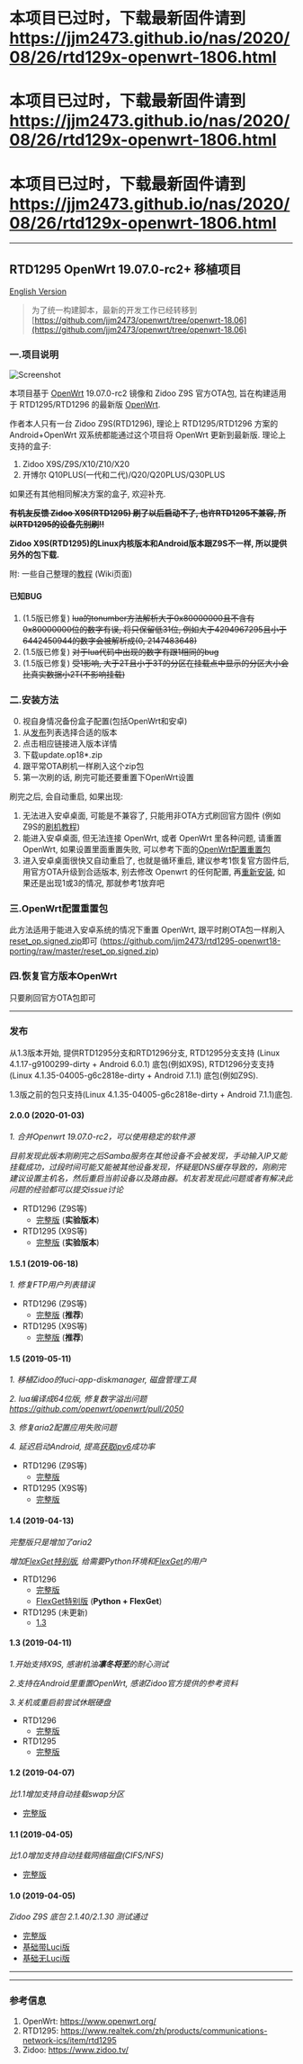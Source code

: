 # 本项目已过时，下载最新固件请到 https://jjm2473.github.io/nas/2020/08/26/rtd129x-openwrt-1806.html
# 本项目已过时，下载最新固件请到 https://jjm2473.github.io/nas/2020/08/26/rtd129x-openwrt-1806.html
# 本项目已过时，下载最新固件请到 https://jjm2473.github.io/nas/2020/08/26/rtd129x-openwrt-1806.html

----------

## RTD1295 OpenWrt 19.07.0-rc2+ 移植项目
[English Version](/README_EN.MD)

> 为了统一构建脚本，最新的开发工作已经转移到 [https://github.com/jjm2473/openwrt/tree/openwrt-18.06](https://github.com/jjm2473/openwrt/tree/openwrt-18.06)

### 一.项目说明
![Screenshot](screenshot.jpg?raw=true)

本项目基于 [OpenWrt](https://www.openwrt.org/) 19.07.0-rc2 镜像和 Zidoo Z9S 官方OTA包, 旨在构建适用于 RTD1295/RTD1296 的最新版 [OpenWrt](https://www.openwrt.org/).

作者本人只有一台 Zidoo Z9S(RTD1296), 理论上 RTD1295/RTD1296 方案的 Android+OpenWrt 双系统都能通过这个项目将 OpenWrt 更新到最新版.
理论上支持的盒子: 
1. Zidoo X9S/Z9S/X10/Z10/X20 
2. 开博尔 Q10PLUS(一代和二代)/Q20/Q20PLUS/Q30PLUS 

如果还有其他相同解决方案的盒子, 欢迎补充.

**~~有机友反馈 Zidoo X9S(RTD1295) 刷了以后启动不了, 也许RTD1295不兼容, 所以RTD1295的设备先别刷!!~~**

**Zidoo X9S(RTD1295)的Linux内核版本和Android版本跟Z9S不一样, 所以提供另外的包下载.**

附: 一些自己整理的[教程](https://github.com/jjm2473/rtd1295-openwrt18-porting/wiki) (Wiki页面)

#### 已知BUG
1. (1.5版已修复) ~~lua的tonumber方法解析大于0x80000000且不含有0x80000000位的数字有误, 将只保留低31位, 例如大于4294967295且小于6442450944的数字会被解析成(0, 2147483648)~~
2. (1.5版已修复) ~~对于lua代码中出现的数字有跟1相同的bug~~
3. (1.5版已修复) ~~受1影响, 大于2T且小于3T的分区在挂载点中显示的分区大小会比真实数据小2T(不影响挂载)~~

### 二.安装方法
0. 视自身情况备份盒子配置(包括OpenWrt和安卓)
1. 从[发布](#发布)列表选择合适的版本
2. 点击相应链接进入版本详情
3. 下载update.op18*.zip
4. 跟平常OTA刷机一样刷入这个zip包
5. 第一次刷的话, 刷完可能还要重置下OpenWrt设置

刷完之后, 会自动重启, 如果出现:
1. 无法进入安卓桌面, 可能是不兼容了, 只能用非OTA方式刷回官方固件 (例如Z9S的[刷机教程](https://www.zidoo.tv/Support/support_guide/guide_target/jYabok9%2Ba0beq7k9e%5Bld%5D3ulg%3D%3D.html))
2. 能进入安卓桌面, 但无法连接 OpenWrt, 或者 OpenWrt 里各种问题, 请重置 OpenWrt, 如果设置里面重置失败, 可以参考下面的[OpenWrt配置重置包](#三openWrt配置重置包)
3. 进入安卓桌面很快又自动重启了, 也就是循环重启, 建议参考1恢复官方固件后, 用官方OTA升级到合适版本, 别去修改 Openwrt 的任何配置, 再[重新安装](#二安装方法), 如果还是出现1或3的情况, 那就参考1放弃吧

### 三.OpenWrt配置重置包
此方法适用于能进入安卓系统的情况下重置 OpenWrt, 跟平时刷OTA包一样刷入[reset_op.signed.zip](https://github.com/jjm2473/rtd1295-openwrt18-porting/raw/master/reset_op.signed.zip)即可  (https://github.com/jjm2473/rtd1295-openwrt18-porting/raw/master/reset_op.signed.zip)

### 四.恢复官方版本OpenWrt
只要刷回官方OTA包即可
 
--------------------------
 
### 发布
从1.3版本开始, 提供RTD1295分支和RTD1296分支, RTD1295分支支持 (Linux 4.1.17-g9100299-dirty + Android 6.0.1) 底包(例如X9S), RTD1296分支支持 (Linux 4.1.35-04005-g6c2818e-dirty + Android 7.1.1) 底包(例如Z9S).

1.3版之前的包只支持(Linux 4.1.35-04005-g6c2818e-dirty + Android 7.1.1)底包.

#### 2.0.0 (2020-01-03)
*1. 合并Openwrt 19.07.0-rc2，可以使用稳定的软件源*

*目前发现此版本刚刷完之后Samba服务在其他设备不会被发现，手动输入IP又能挂载成功，过段时间可能又能被其他设备发现，怀疑是DNS缓存导致的，刚刷完建议设置主机名，然后重启当前设备以及路由器。机友若发现此问题或者有解决此问题的经验都可以提交issue讨论*

* RTD1296 (Z9S等)
    * [完整版](https://github.com/jjm2473/rtd1295-openwrt18-porting/releases/tag/z9s_2.0.0_full) (**实验版本**)
* RTD1295 (X9S等)
    * [完整版](https://github.com/jjm2473/rtd1295-openwrt18-porting/releases/tag/x9s_2.0.0_full) (**实验版本**)

#### 1.5.1 (2019-06-18)
*1. 修复FTP用户列表错误*

* RTD1296 (Z9S等)
    * [完整版](https://github.com/jjm2473/rtd1295-openwrt18-porting/releases/tag/1.5.1_full) (**推荐**)
* RTD1295 (X9S等)
    * [完整版](https://github.com/jjm2473/rtd1295-openwrt18-porting/releases/tag/x9s_1.5.1_full) (**推荐**)

#### 1.5 (2019-05-11)
*1. 移植Zidoo的luci-app-diskmanager, 磁盘管理工具*

*2. lua编译成64位版, 修复数字溢出问题 https://github.com/openwrt/openwrt/pull/2050*

*3. 修复aria2配置应用失败问题*

*4. 延迟启动Android, 提高[获取ipv6](https://github.com/jjm2473/rtd1295-openwrt18-porting/wiki/IPv6%E9%85%8D%E7%BD%AE)成功率*

* RTD1296 (Z9S等)
    * [完整版](https://github.com/jjm2473/rtd1295-openwrt18-porting/releases/tag/1.5_full)
* RTD1295 (X9S等)
    * [完整版](https://github.com/jjm2473/rtd1295-openwrt18-porting/releases/tag/x9s_1.5_full)

#### 1.4 (2019-04-13)
*完整版只是增加了aria2*

*增加[FlexGet特别版](https://github.com/jjm2473/rtd1295-openwrt18-porting/releases/tag/1.4_flexget), 给需要Python环境和[FlexGet](https://flexget.com/)的用户*

* RTD1296
    * [完整版](https://github.com/jjm2473/rtd1295-openwrt18-porting/releases/tag/1.4_full)
    * [FlexGet特别版](https://github.com/jjm2473/rtd1295-openwrt18-porting/releases/tag/1.4_flexget) (**Python + FlexGet**)
* RTD1295 (未更新)
    * [1.3](#13-2019-04-11)

#### 1.3 (2019-04-11)
*1.开始支持X9S, 感谢机油**凛冬将至**的耐心测试*

*2.支持在Android里重置OpenWrt, 感谢Zidoo官方提供的参考资料*

*3.关机或重启前尝试休眠硬盘*

* RTD1296
    * [完整版](https://github.com/jjm2473/rtd1295-openwrt18-porting/releases/tag/1.3_full)
* RTD1295
    * [完整版](https://github.com/jjm2473/rtd1295-openwrt18-porting/releases/tag/x9s_1.3_full)

#### 1.2 (2019-04-07)
*比1.1增加支持自动挂载swap分区*
* [完整版](https://github.com/jjm2473/rtd1295-openwrt18-porting/releases/tag/1.2_full)

#### 1.1 (2019-04-05)
*比1.0增加支持自动挂载网络磁盘(CIFS/NFS)*
* [完整版](https://github.com/jjm2473/rtd1295-openwrt18-porting/releases/tag/1.1_full)

#### 1.0 (2019-04-05)
*Zidoo Z9S 底包 2.1.40/2.1.30 测试通过*
* [完整版](https://github.com/jjm2473/rtd1295-openwrt18-porting/releases/tag/1.0_full)
* [基础带Luci版](https://github.com/jjm2473/rtd1295-openwrt18-porting/releases/tag/1.0_luci)
* [基础无Luci版](https://github.com/jjm2473/rtd1295-openwrt18-porting/releases/tag/1.0_no_luci)

--------------------------
--------------------------

### 参考信息
1. OpenWrt: https://www.openwrt.org/
2. RTD1295: https://www.realtek.com/zh/products/communications-network-ics/item/rtd1295
3. Zidoo: https://www.zidoo.tv/
